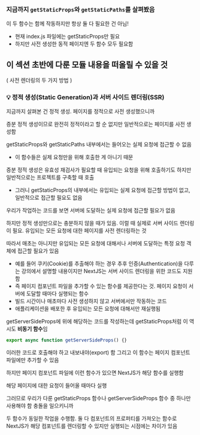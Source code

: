 ### 지금까지 `getStaticProps`와 `getStaticPaths`를 살펴봤음

이 두 함수는 함께 작동하지만 항상 둘 다 필요한 건 아님!

- 현재 index.js 파일에는 getStaticProps만 필요
- 하지만 사전 생성한 동적 페이지엔 두 함수 모두 필요함

## 이 섹션 초반에 다룬 모듈 내용을 떠올릴 수 있을 것

( 사전 렌더링의 두 가지 방법 )

### 💡 정적 생성(Static Generation)과 서버 사이드 렌더링(SSR)

지금까지 살펴본 건 정적 생성. 페이지를 정적으로 사전 생성했으니까

증분 정적 생성이므로 완전히 정적이라고 할 순 없지만 일반적으로는 페이지를 사전 생성함

getStaticProps와 getStaticPaths 내부에서는 들어오는 실제 요청에 접근할 수 없음

- 이 함수들은 실제 요청만을 위해 호출한 게 아니기 때문

증분 정적 생성은 유효성 재검사가 필요할 때 유입되는 요청을 위해 호출하기도 하지만 일반적으로는 프로젝트를 구축할 때 호출

- 그러니 getStaticProps의 내부에서는 유입되는 실제 요청에 접근할 방법이 없고, 일반적으로 접근할 필요도 없음

우리가 작업하는 코드를 보면 서버에 도달하는 실제 요청에 접근할 필요가 없음

하지만 정적 생성만으로는 충분하지 않을 때가 있음. 이럴 때 실제로 서버 사이드 렌더링이 필요. 유입되는 모든 요청에 대한 페이지를 사전 렌더링하는 것

따라서 매초는 아니지만 유입되는 모든 요청에 대해서나 서버에 도달하는 특정 요청 객체에 접근할 필요가 있음

- 예를 들어 쿠키(Cookie)를 추출해야 하는 경우 추후 인증(Authentication)을 다루는 강의에서 설명할 내용이지만 NextJS는 서버 사이드 렌더링을 위한 코드도 지원함
- 즉 페이지 컴포넌트 파일을 추가할 수 있는 함수를 제공한다는 것. 페이지 요청이 서버에 도달할 때마다 실행되는 함수
- 빌드 시간이나 매초마다 사전 생성하지 않고 서버에서만 작동하는 코드
- 애플리케이션을 배포한 후 유입되는 모든 요청에 대해서만 재실행됨

getServerSideProps에 위에 해당하는 코드를 작성하는데 getStaticProps처럼 이 역시도 **비동기 함수**임

```jsx
export async function getServerSideProps() {}
```

이러한 코드로 호출해야 하고 내보내야(export) 함 그리고 이 함수는 페이지 컴포넌트 파일에만 추가할 수 있음

하지만 페이지 컴포넌트 파일에 이런 함수가 있으면 NextJS가 해당 함수를 실행함

해당 페이지에 대한 요청이 들어올 때마다 실행

그러므로 우리가 다룬 getStaticProps 함수나 getServerSideProps 함수 중 하나만 사용해야 함 충돌을 일으키니까

두 함수가 동일한 작업을 수행함. 둘 다 컴포넌트의 프로퍼티를 가져오는 함수로 NextJS가 해당 컴포넌트를 렌더링할 수 있지만 실행되는 시점에는 차이가 있음
